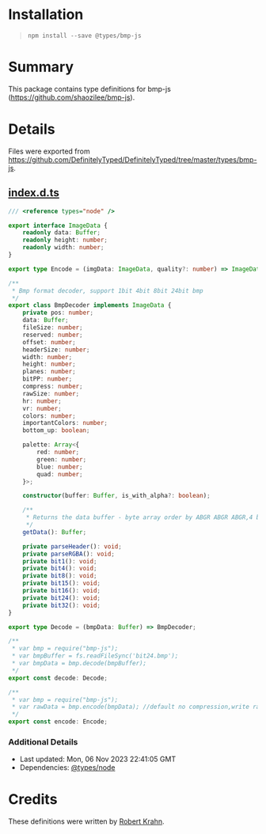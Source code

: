 # Installation
> `npm install --save @types/bmp-js`

# Summary
This package contains type definitions for bmp-js (https://github.com/shaozilee/bmp-js).

# Details
Files were exported from https://github.com/DefinitelyTyped/DefinitelyTyped/tree/master/types/bmp-js.
## [index.d.ts](https://github.com/DefinitelyTyped/DefinitelyTyped/tree/master/types/bmp-js/index.d.ts)
````ts
/// <reference types="node" />

export interface ImageData {
    readonly data: Buffer;
    readonly height: number;
    readonly width: number;
}

export type Encode = (imgData: ImageData, quality?: number) => ImageData;

/**
 * Bmp format decoder, support 1bit 4bit 8bit 24bit bmp
 */
export class BmpDecoder implements ImageData {
    private pos: number;
    data: Buffer;
    fileSize: number;
    reserved: number;
    offset: number;
    headerSize: number;
    width: number;
    height: number;
    planes: number;
    bitPP: number;
    compress: number;
    rawSize: number;
    hr: number;
    vr: number;
    colors: number;
    importantColors: number;
    bottom_up: boolean;

    palette: Array<{
        red: number;
        green: number;
        blue: number;
        quad: number;
    }>;

    constructor(buffer: Buffer, is_with_alpha?: boolean);

    /**
     * Returns the data buffer - byte array order by ABGR ABGR ABGR,4 bytes per pixel
     */
    getData(): Buffer;

    private parseHeader(): void;
    private parseRGBA(): void;
    private bit1(): void;
    private bit4(): void;
    private bit8(): void;
    private bit15(): void;
    private bit16(): void;
    private bit24(): void;
    private bit32(): void;
}

export type Decode = (bmpData: Buffer) => BmpDecoder;

/**
 * var bmp = require("bmp-js");
 * var bmpBuffer = fs.readFileSync('bit24.bmp');
 * var bmpData = bmp.decode(bmpBuffer);
 */
export const decode: Decode;

/**
 * var bmp = require("bmp-js");
 * var rawData = bmp.encode(bmpData); //default no compression,write rawData to .bmp file
 */
export const encode: Encode;

````

### Additional Details
 * Last updated: Mon, 06 Nov 2023 22:41:05 GMT
 * Dependencies: [@types/node](https://npmjs.com/package/@types/node)

# Credits
These definitions were written by [Robert Krahn](https://github.com/rksm).
